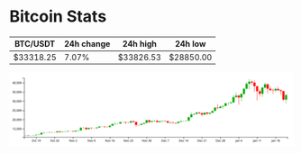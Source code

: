 # Bitcoin Stats

BTC/USDT|24h change|24h high|24h low|
|---|---|---|---|
|$33318.25|7.07%|$33826.53|$28850.00|

<img src="./chart.svg">
